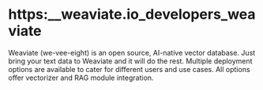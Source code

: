 # https:\_\_weaviate.io_developers_weaviate

Weaviate (we-vee-eight) is an open source, AI-native vector database. Just bring your text data to Weaviate and it will do the rest. Multiple deployment options are available to cater for different users and use cases. All options offer vectorizer and RAG module integration.
